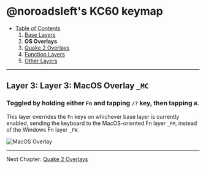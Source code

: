 # @noroadsleft's KC60 keymap

- [Table of Contents](./readme.md)
  1. [Base Layers](./readme_ch1.md)
  2. **OS Overlays**
  3. [Quake 2 Overlays](./readme_ch3.md)
  4. [Function Layers](./readme_ch4.md)
  5. [Other Layers](./readme_ch5.md)


----

## Layer 3: Layer 3: MacOS Overlay `_MC`

### Toggled by holding either `Fn` and tapping `/?` key, then tapping `W`.

This layer overrides the `Fn` keys on whichever base layer is currently enabled, sending the keyboard to the MacOS-oriented Fn layer `_FM`, instead of the Windows Fn layer `_FW`.

![MacOS Overlay](https://i.imgur.com/lxsEVpm.png)


----

Next Chapter: [Quake 2 Overlays](./readme_ch3.md)
